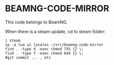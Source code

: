 BEAMNG-CODE-MIRROR
===

This code belongs to BeamNG.

When there is a steam update, cd to steam folder:

```
j steam
cp -a lua ui locales ~/src/beamng-code-mirror
find . -type d -exec chmod 755 {} \;
find . -type f -exec chmod 644 {} \;
#git commit ... , etc
```
